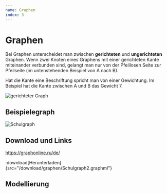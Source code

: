 ```yaml
---
name: Graphen
index: 3
---
```


# Graphen

Bei Graphen unterscheidet man zwischen **gerichteten** und **ungerichteten** Graphen. Wenn zwei Knoten eines Graphens mit einer gerichteten Kante miteinander verbunden sind, gelangt man nur von der Pfeillosen Seite zur Pfeilseite (im untenstehenden Beispiel von A nach B).

Hat die Kante eine Beschriftung spricht man von einer Gewichtung. Im Beispiel hat die Kante zwischen A und B das Gewicht 7.

![gerichteter Graph](/Bilder/graphen/ungerichteterGerichteterGraph.svg)

## Beispielegraph
![Schulgraph](/Bilder/graphen/Schulgraph2.svg "Schulgraph")

## Download und Links

https://graphonline.ru/de/

:download[Herunterladen]{src="/download/graphen/Schulgraph2.graphml"}


## Modellierung



